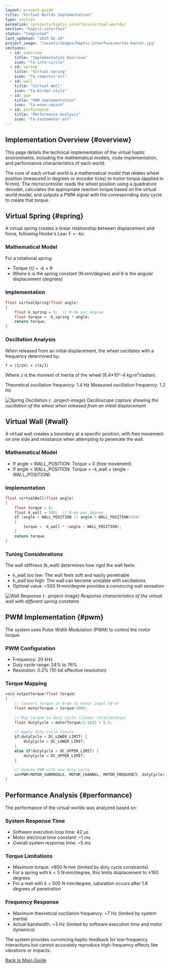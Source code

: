 ```yaml
---
layout: project-guide
title: "Virtual Worlds Implementation"
type: section
permalink: /projects/haptic-interface/virtual-worlds/
section: "haptic-interface"
status: "Completed"
last_updated: "2025-02-28"
project_image: "/assets/images/haptic-interface/worlds-banner.jpg"
sections:
  - id: overview
    title: "Implementation Overview"
    icon: "fa-info-circle"
  - id: spring
    title: "Virtual Spring"
    icon: "fa-compress-alt"
  - id: wall
    title: "Virtual Wall"
    icon: "fa-border-style"
  - id: pwm
    title: "PWM Implementation"
    icon: "fa-wave-square"
  - id: performance
    title: "Performance Analysis"
    icon: "fa-tachometer-alt"
---
```


## Implementation Overview {#overview}
This page details the technical implementation of the virtual haptic environments, including the mathematical models, code implementation, and performance characteristics of each world.

The core of each virtual world is a mathematical model that relates wheel position (measured in degrees or encoder ticks) to motor torque (applied in N·mm). The microcontroller reads the wheel position using a quadrature decoder, calculates the appropriate reaction torque based on the virtual world model, and outputs a PWM signal with the corresponding duty cycle to create that torque.

## Virtual Spring {#spring}
A virtual spring creates a linear relationship between displacement and force, following Hooke's Law: F = -kx.

### Mathematical Model
For a rotational spring:
- Torque (τ) = -k × θ
- Where k is the spring constant (N·mm/degree) and θ is the angular displacement (degrees)

### Implementation
```c
float virtualSpring(float angle)
{
    float k_spring = 5;  // N·mm per degree
    float torque = -k_spring * angle;
    return torque;
}
```

### Oscillation Analysis
When released from an initial displacement, the wheel oscillates with a frequency determined by:

```
f = (1/2π) × √(k/J)
```

Where J is the moment of inertia of the wheel (6.4×10^-4 kg·m²/radian).

Theoretical oscillation frequency: 1.4 Hz
Measured oscillation frequency: 1.2 Hz

![Spring Oscillation](/assets/images/haptic-interface/spring-oscillation.jpg)
{: .project-image}
*Oscilloscope capture showing the oscillation of the wheel when released from an initial displacement*

## Virtual Wall {#wall}
A virtual wall creates a boundary at a specific position, with free movement on one side and resistance when attempting to penetrate the wall.

### Mathematical Model
- If angle > WALL_POSITION: Torque = 0 (free movement)
- If angle < WALL_POSITION: Torque = -k_wall × (angle - WALL_POSITION)

### Implementation
```c
float virtualWall(float angle)
{
    float torque = 0;
    float k_wall = 500;  // N·mm per degree
    if (angle < WALL_POSITION || angle > WALL_POSITION+359)
    {
        torque = -k_wall * (angle - WALL_POSITION);
    }
    return torque;
}
```

### Tuning Considerations
The wall stiffness (k_wall) determines how rigid the wall feels:
- k_wall too low: The wall feels soft and easily penetrable
- k_wall too high: The wall can become unstable with oscillations
- Optimal value: ~500 N·mm/degree provides a convincing wall sensation

![Wall Response](/assets/images/haptic-interface/wall-response.jpg)
{: .project-image}
*Response characteristics of the virtual wall with different spring constants*

## PWM Implementation {#pwm}
The system uses Pulse Width Modulation (PWM) to control the motor torque:

### PWM Configuration
- Frequency: 20 kHz
- Duty cycle range: 24% to 76%
- Resolution: 0.2% (10-bit effective resolution)

### Torque Mapping
```c
void outputTorque(float torque)
{
    // Convert torque in N·mm to motor input (N·m)
    float motorTorque = torque/1000; 
    
    // Map torque to duty cycle (linear relationship)
    float dutyCycle = motorTorque/3.1625 + 0.5;
    
    // Apply duty cycle limits
    if(dutyCycle < DC_LOWER_LIMIT) {
        dutyCycle = DC_LOWER_LIMIT;
    }
    else if(dutyCycle > DC_UPPER_LIMIT) {
        dutyCycle = DC_UPPER_LIMIT;
    }
    
    // Update PWM with new duty cycle
    setPWM(MOTOR_SUBMODULE, MOTOR_CHANNEL, MOTOR_FREQUENCY, dutyCycle);
}
```

## Performance Analysis {#performance}
The performance of the virtual worlds was analyzed based on:

### System Response Time
- Software execution loop time: 42 μs
- Motor electrical time constant: ~1 ms
- Overall system response time: ~5 ms

### Torque Limitations
- Maximum torque: ±800 N·mm (limited by duty cycle constraints)
- For a spring with k = 5 N·mm/degree, this limits displacement to ±160 degrees
- For a wall with k = 500 N·mm/degree, saturation occurs after 1.6 degrees of penetration

### Frequency Response
- Maximum theoretical oscillation frequency: ~7 Hz (limited by system inertia)
- Actual bandwidth: ~3 Hz (limited by software execution time and motor dynamics)

The system provides convincing haptic feedback for low-frequency interactions but cannot accurately reproduce high-frequency effects like vibrations or impacts.

<!-- Back to main guide link -->
<div class="guide-navigation">
  <a href=".." class="back-to-guide">
    <i class="fas fa-arrow-left"></i> Back to Main Guide
  </a>
</div>
